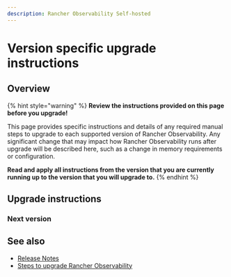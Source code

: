 ```yaml
---
description: Rancher Observability Self-hosted
---
```


# Version specific upgrade instructions

## Overview

{% hint style="warning" %}
**Review the instructions provided on this page before you upgrade!**

This page provides specific instructions and details of any required manual steps to upgrade to each supported version of Rancher Observability. Any significant change that may impact how Rancher Observability runs after upgrade will be described here, such as a change in memory requirements or configuration.

**Read and apply all instructions from the version that you are currently running up to the version that you will upgrade to.**
{% endhint %}

## Upgrade instructions

### Next version


## See also

* [Release Notes](../release-notes/README.md)
* [Steps to upgrade Rancher Observability](steps-to-upgrade.md)

